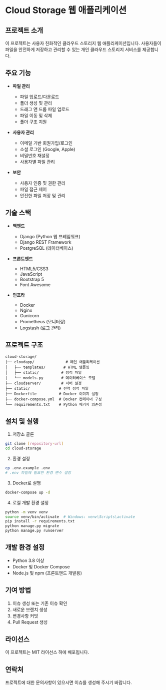 # Cloud Storage 웹 애플리케이션

## 프로젝트 소개
이 프로젝트는 사용자 친화적인 클라우드 스토리지 웹 애플리케이션입니다. 사용자들이 파일을 안전하게 저장하고 관리할 수 있는 개인 클라우드 스토리지 서비스를 제공합니다.

## 주요 기능
- **파일 관리**
  - 파일 업로드/다운로드
  - 폴더 생성 및 관리
  - 드래그 앤 드롭 파일 업로드
  - 파일 이동 및 삭제
  - 폴더 구조 지원

- **사용자 관리**
  - 이메일 기반 회원가입/로그인
  - 소셜 로그인 (Google, Apple)
  - 비밀번호 재설정
  - 사용자별 파일 관리

- **보안**
  - 사용자 인증 및 권한 관리
  - 파일 접근 제어
  - 안전한 파일 저장 및 관리

## 기술 스택
- **백엔드**
  - Django (Python 웹 프레임워크)
  - Django REST Framework
  - PostgreSQL (데이터베이스)

- **프론트엔드**
  - HTML5/CSS3
  - JavaScript
  - Bootstrap 5
  - Font Awesome

- **인프라**
  - Docker
  - Nginx
  - Gunicorn
  - Prometheus (모니터링)
  - Logstash (로그 관리)

## 프로젝트 구조
```
cloud-storage/
├── cloudapp/              # 메인 애플리케이션
│   ├── templates/        # HTML 템플릿
│   ├── static/          # 정적 파일
│   └── models.py        # 데이터베이스 모델
├── cloudserver/         # 서버 설정
├── static/             # 전역 정적 파일
├── Dockerfile          # Docker 이미지 설정
├── docker-compose.yml  # Docker 컨테이너 구성
└── requirements.txt    # Python 패키지 의존성
```

## 설치 및 실행
1. 저장소 클론
```bash
git clone [repository-url]
cd cloud-storage
```

2. 환경 설정
```bash
cp .env.example .env
# .env 파일에 필요한 환경 변수 설정
```

3. Docker로 실행
```bash
docker-compose up -d
```

4. 로컬 개발 환경 설정
```bash
python -m venv venv
source venv/bin/activate  # Windows: venv\Scripts\activate
pip install -r requirements.txt
python manage.py migrate
python manage.py runserver
```

## 개발 환경 설정
- Python 3.8 이상
- Docker 및 Docker Compose
- Node.js 및 npm (프론트엔드 개발용)

## 기여 방법
1. 이슈 생성 또는 기존 이슈 확인
2. 새로운 브랜치 생성
3. 변경사항 커밋
4. Pull Request 생성

## 라이선스
이 프로젝트는 MIT 라이선스 하에 배포됩니다.

## 연락처
프로젝트에 대한 문의사항이 있으시면 이슈를 생성해 주시기 바랍니다.


